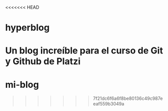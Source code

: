 <<<<<<< HEAD
# hyperblog
Un blog increíble para el curso de Git y Github de Platzi
=======
# mi-blog
>>>>>>> 7f21dc6f6a6f8be80136c49c987eeaf559b3049a
